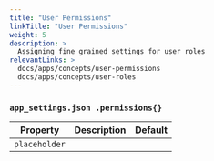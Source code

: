 ```yaml
---
title: "User Permissions"
linkTitle: "User Permissions"
weight: 5
description: >
  Assigning fine grained settings for user roles
relevantLinks: >
  docs/apps/concepts/user-permissions
  docs/apps/concepts/user-roles
---
```


### `app_settings.json .permissions{}`

|Property|Description|Default|
|-------|---------|----------|
| `placeholder` |  |  |
